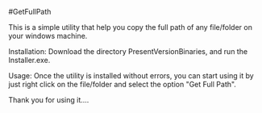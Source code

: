 #GetFullPath

This is a simple utility that help you copy the full path of any file/folder on your windows machine.

Installation:
Download the directory PresentVersionBinaries, and run the Installer.exe.

Usage:
Once the utility is installed without errors, you can start using it by just right click on the file/folder and select the option "Get Full Path".

Thank you for using it....
